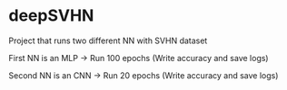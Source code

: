 # deepSVHN
Project that runs two different NN with SVHN dataset

First NN is an MLP -> Run 100 epochs (Write accuracy and save logs)

Second NN is an CNN -> Run 20 epochs (Write accuracy and save logs)
